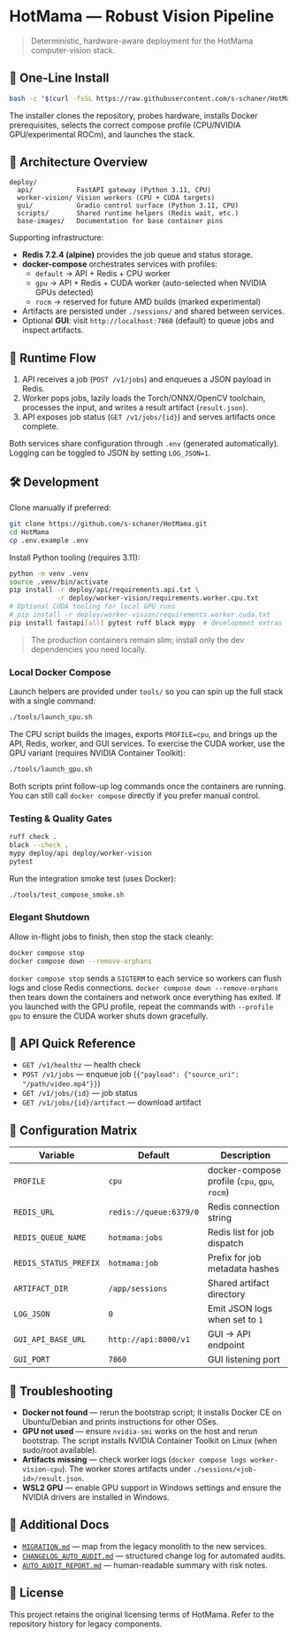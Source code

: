 # HotMama — Robust Vision Pipeline

> Deterministic, hardware-aware deployment for the HotMama computer-vision stack.

## 🚀 One-Line Install

```bash
bash -c "$(curl -fsSL https://raw.githubusercontent.com/s-schaner/HotMama/main/tools/bootstrap.sh)"
```

The installer clones the repository, probes hardware, installs Docker prerequisites, selects the correct compose profile (CPU/NVIDIA GPU/experimental ROCm), and launches the stack.

## 🧱 Architecture Overview

```
deploy/
  api/           FastAPI gateway (Python 3.11, CPU)
  worker-vision/ Vision workers (CPU + CUDA targets)
  gui/           Gradio control surface (Python 3.11, CPU)
  scripts/       Shared runtime helpers (Redis wait, etc.)
  base-images/   Documentation for base container pins
```

Supporting infrastructure:

- **Redis 7.2.4 (alpine)** provides the job queue and status storage.
- **docker-compose** orchestrates services with profiles:
  - `default` → API + Redis + CPU worker
  - `gpu` → API + Redis + CUDA worker (auto-selected when NVIDIA GPUs detected)
  - `rocm` → reserved for future AMD builds (marked experimental)
- Artifacts are persisted under `./sessions/` and shared between services.
- Optional **GUI**: visit `http://localhost:7860` (default) to queue jobs and inspect artifacts.

## 🔁 Runtime Flow

1. API receives a job (`POST /v1/jobs`) and enqueues a JSON payload in Redis.
2. Worker pops jobs, lazily loads the Torch/ONNX/OpenCV toolchain, processes the input, and writes a result artifact (`result.json`).
3. API exposes job status (`GET /v1/jobs/{id}`) and serves artifacts once complete.

Both services share configuration through `.env` (generated automatically). Logging can be toggled to JSON by setting `LOG_JSON=1`.

## 🛠 Development

Clone manually if preferred:

```bash
git clone https://github.com/s-schaner/HotMama.git
cd HotMama
cp .env.example .env
```

Install Python tooling (requires 3.11):

```bash
python -m venv .venv
source .venv/bin/activate
pip install -r deploy/api/requirements.api.txt \
            -r deploy/worker-vision/requirements.worker.cpu.txt
# Optional CUDA tooling for local GPU runs
# pip install -r deploy/worker-vision/requirements.worker.cuda.txt
pip install fastapi[all] pytest ruff black mypy  # development extras
```

> The production containers remain slim; install only the dev dependencies you need locally.

### Local Docker Compose

Launch helpers are provided under `tools/` so you can spin up the full stack with a single command:

```bash
./tools/launch_cpu.sh
```

The CPU script builds the images, exports `PROFILE=cpu`, and brings up the API, Redis, worker, and GUI services. To exercise the CUDA worker, use the GPU variant (requires NVIDIA Container Toolkit):

```bash
./tools/launch_gpu.sh
```

Both scripts print follow-up log commands once the containers are running. You can still call `docker compose` directly if you prefer manual control.

### Testing & Quality Gates

```bash
ruff check .
black --check .
mypy deploy/api deploy/worker-vision
pytest
```

Run the integration smoke test (uses Docker):

```bash
./tools/test_compose_smoke.sh
```

### Elegant Shutdown

Allow in-flight jobs to finish, then stop the stack cleanly:

```bash
docker compose stop
docker compose down --remove-orphans
```

`docker compose stop` sends a `SIGTERM` to each service so workers can flush logs and close Redis connections. `docker compose down --remove-orphans` then tears down the containers and network once everything has exited. If you launched with the GPU profile, repeat the commands with `--profile gpu` to ensure the CUDA worker shuts down gracefully.

## 📡 API Quick Reference

- `GET /v1/healthz` — health check
- `POST /v1/jobs` — enqueue job (`{"payload": {"source_uri": "/path/video.mp4"}}`)
- `GET /v1/jobs/{id}` — job status
- `GET /v1/jobs/{id}/artifact` — download artifact

## 🔐 Configuration Matrix

| Variable | Default | Description |
| --- | --- | --- |
| `PROFILE` | `cpu` | docker-compose profile (`cpu`, `gpu`, `rocm`) |
| `REDIS_URL` | `redis://queue:6379/0` | Redis connection string |
| `REDIS_QUEUE_NAME` | `hotmama:jobs` | Redis list for job dispatch |
| `REDIS_STATUS_PREFIX` | `hotmama:job` | Prefix for job metadata hashes |
| `ARTIFACT_DIR` | `/app/sessions` | Shared artifact directory |
| `LOG_JSON` | `0` | Emit JSON logs when set to `1` |
| `GUI_API_BASE_URL` | `http://api:8000/v1` | GUI → API endpoint |
| `GUI_PORT` | `7860` | GUI listening port |

## 🧭 Troubleshooting

- **Docker not found** — rerun the bootstrap script; it installs Docker CE on Ubuntu/Debian and prints instructions for other OSes.
- **GPU not used** — ensure `nvidia-smi` works on the host and rerun bootstrap. The script installs NVIDIA Container Toolkit on Linux (when sudo/root available).
- **Artifacts missing** — check worker logs (`docker compose logs worker-vision-cpu`). The worker stores artifacts under `./sessions/<job-id>/result.json`.
- **WSL2 GPU** — enable GPU support in Windows settings and ensure the NVIDIA drivers are installed in Windows.

## 📄 Additional Docs

- [`MIGRATION.md`](MIGRATION.md) — map from the legacy monolith to the new services.
- [`CHANGELOG_AUTO_AUDIT.md`](CHANGELOG_AUTO_AUDIT.md) — structured change log for automated audits.
- [`AUTO_AUDIT_REPORT.md`](AUTO_AUDIT_REPORT.md) — human-readable summary with risk notes.

## 📜 License

This project retains the original licensing terms of HotMama. Refer to the repository history for legacy components.

